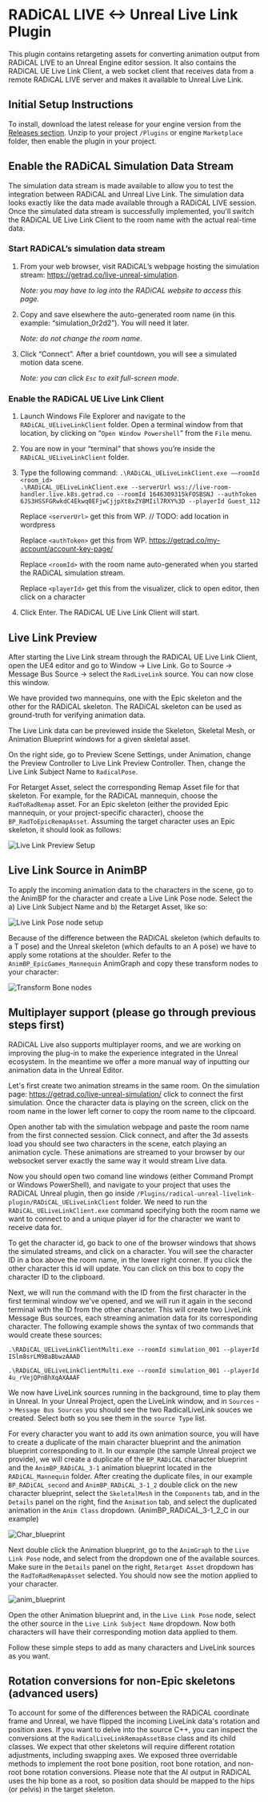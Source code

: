# RADiCAL LIVE <-> Unreal Live Link Plugin

This plugin contains retargeting assets for converting animation output from RADiCAL LIVE to an Unreal Engine editor session. It also contains the RADiCAL UE Live Link Client, a web socket client that receives data from a remote RADiCAL LIVE server and makes it available to Unreal Live Link.    

## Initial Setup Instructions

To install, download the latest release for your engine version from the [Releases section](https://github.com/get-rad/radical-unreal-livelink-plugin/releases). Unzip to your project `/Plugins` or engine `Marketplace` folder, then enable the plugin in your project.

## Enable the RADiCAL Simulation Data Stream

The simulation data stream is made available to allow you to test the integration between RADiCAL and Unreal Live Link.  The simulation data looks exactly like the data made available through a RADiCAL LIVE session. Once the simulated data stream is successfully implemented, you'll switch the RADiCAL UE Live Link Client to the room name with the actual real-time data.  

###  Start RADiCAL’s simulation data stream

1. From your web browser, visit RADiCAL’s webpage hosting the simulation stream: https://getrad.co/live-unreal-simulation. 

   _Note: you may have to log into the RADiCAL website to access this page._

2. Copy and save elsewhere the auto-generated room name (in this example: “simulation_0r2d2”). You will need it later.  

   _Note: do not change the room name_.

3. Click “Connect”.  After a brief countdown, you will see a simulated motion data scene.  

   _Note: you can click `Esc` to exit full-screen mode_.

###  Enable the RADiCAL UE Live Link Client
 
1. Launch Windows File Explorer and navigate to the `RADiCAL_UELiveLinkClient` folder. Open a terminal window from that location, by clicking on “`Open Window Powershell`” from the `File` menu. 

2. You are now in your “terminal” that shows you’re inside the `RADiCAL_UELiveLinkClient` folder.

3. Type the following command: ```.\RADiCAL_UELiveLinkClient.exe ––roomId <room_id>```  
```.\RADiCAL_UELiveLinkClient.exe --serverUrl wss://live-room-handler.live.k8s.getrad.co --roomId 1646309315kFOSBSNJ --authToken 6JS3HSSFGRwkdC4Ekwq0EFjwCjjpXt8xZY8MIil7RXY%3D --playerId Guest_112```

   Replace ```<serverUrl>``` get this from WP. // TODO: add location in wordpress

   Replace ```<authToken>``` get this from WP. https://getrad.co/my-account/account-key-page/

   Replace ```<roomId>``` with the room name auto-generated when you started the RADiCAL simulation stream. 

   Replace ```<playerId>``` get this from the visualizer, click to open editor, then click on a character

4. Click Enter. The RADiCAL UE Live Link Client will start. 
 
## Live Link Preview

After starting the Live Link stream through the RADiCAL UE Live Link Client, open the UE4 editor and go to Window -> Live Link. Go to Source -> Message Bus Source -> select the `RadLiveLink` source. You can now close this window.

We have provided two mannequins, one with the Epic skeleton and the other for the RADiCAL skeleton. The RADiCAL skeleton can be used as ground-truth for verifying animation data.

The Live Link data can be previewed inside the Skeleton, Skeletal Mesh, or Animation Blueprint windows for a given skeletal asset. 

On the right side, go to Preview Scene Settings, under Animation, change the Preview Controller to Live Link Preview Controller. Then, change the Live Link Subject Name to `RadicalPose`.

For Retarget Asset, select the corresponding Remap Asset file for that skeleton. For example, for the RADiCAL mannequin, choose the `RadToRadRemap` asset. For an Epic skeleton (either the provided Epic mannequin, or your project-specific character), choose the `BP_RadToEpicRemapAsset`. Assuming the target character uses an Epic skeleton, it should look as follows:

![Live Link Preview Setup](GALLERY_IMAGES/LiveLinkPreviewController.png)

## Live Link Source in AnimBP

To apply the incoming animation data to the characters in the scene, go to the AnimBP for the character and create a Live Link Pose node. Select the a) Live Link Subject Name and b) the Retarget Asset, like so:

![Live Link Pose node setup](GALLERY_IMAGES/LiveLinkPose.png)

Because of the difference between the RADiCAL skeleton (which defaults to a T pose) and the Unreal skeleton (which defaults to an A pose) we have to apply some rotations at the shoulder. Refer to the `AnimBP_EpicGames_Mannequin` AnimGraph and copy these transform nodes to your character:

![Transform Bone nodes](GALLERY_IMAGES/TransformBones.png)

## Multiplayer support (please go through previous steps first)

RADiCAL Live also supports multiplayer rooms, and we are working on improving the plug-in to make the experience integrated in the Unreal ecosystem. In the meantime we offer a more manual way of inputting our animation data in the Unreal Editor.

Let's first create two animation streams in the same room. On the simulation page:
https://getrad.co/live-unreal-simulation/
click to connect the first simulation. Once the character data is playing on the screen, click on the room name in the lower left corner to copy the room name to the clipcoard.

Open another tab with the simulation webpage and paste the room name from the first connected session. Click connect, and after the 3d assests load you should see two characters in the scene, eatch playing an animation cycle. These animations are streamed to your browser by our websocket server exactly the same way it would stream Live data.

Now you should open two comand line windows (either Command Prompt or Windows PowerShell), and navigate to your project that uses the RADiCAL Unreal plugin, then go inside `/Plugins/radical-unreal-livelink-plugin/RADiCAL_UELiveLinkClient` folder. We need to run the `RADiCAL_UELiveLinkClient.exe` command specifying both the room name we want to connect to and a unique player id for the character we want to receive data for. 

To get the character id, go back to one of the browser windows that shows the simulated streams, and click on a character. You will see the character ID in a box above the room name, in the lower right corner. If you click the other character this id will update. You can click on this box to copy the character ID to the clipboard.

Next, we will run the command with the ID from the first character in the first terminal window we've opened, and we will run it again in the second terminal with the ID from the other character. This will create two LiveLink Message Bus sources, each streaming animation data for its corresponding character. The following example shows the syntax of two commands that would create these sources:

```.\RADiCAL_UELiveLinkClientMulti.exe --roomId simulation_001 --playerId ISlm8srLM9BaBbwzAAAD```

```.\RADiCAL_UELiveLinkClientMulti.exe --roomId simulation_001 --playerId 4u_rVejQPnBhXqAXAAAF```

We now have LiveLink sources running in the background, time to play them in Unreal. In your Unreal Project, open the LiveLink window, and in `Sources` -> `Message Bus Sources` you should see the two RadicalLiveLink souces we created. Select both so you see them in the `source Type` list.

For every character you want to add its own animation source, you will have to create a duplicate of the main character blueprint and the animation blueprint corresponding to it. In our example (the sample Unreal project we provide), we will create a duplicate of the `BP_RADiCAL` character blueprint and the `AnimBP_RADiCAL_3-1` animation blueprint located in the `RADiCAL_Mannequin` folder. After creating the duplicate files, in our example `BP_RADiCAL_second` and `AnimBP_RADiCAL_3-1_2` double click on the new character blueprint, select the `SkeletalMesh` in the `Components` tab, and in the `Details` panel on the right, find the `Animation` tab, and select the duplicated animation in the `Anim Class` dropdown. (AnimBP_RADiCAL_3-1_2_C in our example)

![Char_blueprint](https://user-images.githubusercontent.com/7143949/144418700-73b5b65c-5cba-473d-95be-b42dd35eb139.png)

Next double click the Animation blueprint, go to the `AnimGraph` to the `Live Link Pose` node, and select from the dropdown one of the available sources. Make sure in the `Details` panel on the right, `Retarget Asset` dropdown has the `RadToRadRemapAsset` selected. You should now see the motion applied to your character.

![anim_blueprint](https://user-images.githubusercontent.com/7143949/144418738-678ba84f-efb4-4c88-8a30-139f56a9f3a9.png)


Open the other Animation blueprint and, in the `Live Link Pose` node, select the other source in the `Live Link Subject Name` dropdown. Now both characters will have their corresponding motion data applied to them.

Follow these simple steps to add as many characters and LiveLink sources as you want. 
 

## Rotation conversions for non-Epic skeletons (advanced users)

To account for some of the differences between the RADiCAL coordinate frame and Unreal, we have flipped the incoming LiveLink data's rotation and position axes. If you want to delve into the source C++, you can inspect the conversions at the `RadicalLiveLinkRemapAssetBase` class and its child classes. We expect that other skeletons will require different rotation adjustments, including swapping axes. We exposed three overridable methods to implement the root bone position, root bone rotation, and non-root bone rotation conversions. Please note that the AI output in RADiCAL uses the hip bone as a root, so position data should be mapped to the hips (or pelvis) in the target skeleton.
